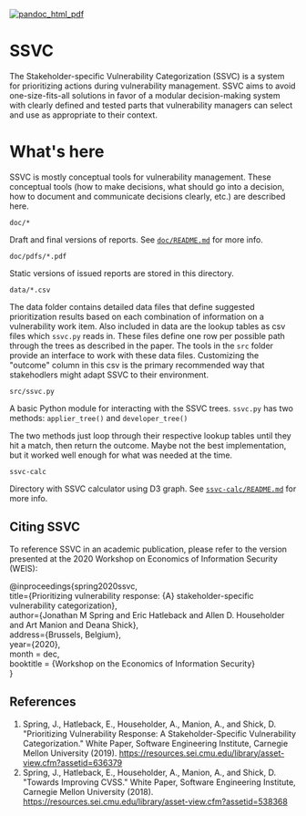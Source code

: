 [![pandoc_html_pdf](https://github.com/CERTCC/SSVC/actions/workflows/pandoc_html_pdf.yaml/badge.svg)](https://github.com/CERTCC/SSVC/actions/workflows/pandoc_html_pdf.yaml)

# SSVC

The Stakeholder-specific Vulnerability Categorization (SSVC) is a system for prioritizing actions during vulnerability management.
SSVC aims to avoid one-size-fits-all solutions in favor of a modular decision-making system with clearly defined and tested parts that vulnerability managers can select and use as appropriate to their context.

# What's here

SSVC is mostly conceptual tools for vulnerability management.
These conceptual tools (how to make decisions, what should go into a decision, how to document and communicate decisions clearly, etc.) are described here.

`doc/*`

Draft and final versions of reports. See [`doc/README.md`](doc/README.md) for
more info.

`doc/pdfs/*.pdf`

Static versions of issued reports are stored in this directory.

`data/*.csv`

The data folder contains detailed data files that define suggested prioritization results based on each combination of information on a vulnerability work item.
Also included in data are the lookup tables as csv files which `ssvc.py`
reads in.
These files define one row per possible path through the trees as
described in the paper.
The tools in the `src` folder provide an interface to work with these data files.
Customizing the "outcome" column in this csv is the primary recommended way that stakehodlers might adapt SSVC to their environment.


`src/ssvc.py`

A basic Python module for interacting with the SSVC trees. `ssvc.py` has
two methods: `applier_tree()` and `developer_tree()`

The two methods just loop through their respective lookup tables until
they hit a match, then return the outcome. Maybe not the best implementation,
but it worked well enough for what was needed at the time.

`ssvc-calc`

Directory with SSVC calculator using D3 graph.
See [`ssvc-calc/README.md`](ssvc-calc/README.md) for more info.

## Citing SSVC

To reference SSVC in an academic publication, please refer to the version presented at the 2020 Workshop on Economics of Information Security (WEIS):

@inproceedings{spring2020ssvc,  
  title={Prioritizing vulnerability response: {A} stakeholder-specific vulnerability categorization},  
  author={Jonathan M Spring and Eric Hatleback and Allen D. Householder and Art Manion and Deana Shick},  
  address={Brussels, Belgium},  
  year={2020},  
  month = dec,  
  booktitle = {Workshop on the Economics of Information Security}  
}

## References

1. Spring, J., Hatleback, E., Householder, A., Manion, A., and Shick, D. "Prioritizing Vulnerability Response: A Stakeholder-Specific Vulnerability Categorization." White Paper, Software Engineering Institute, Carnegie Mellon University (2019). https://resources.sei.cmu.edu/library/asset-view.cfm?assetid=636379
2. Spring, J., Hatleback, E., Householder, A., Manion, A., and Shick, D. "Towards Improving CVSS." White Paper, Software Engineering Institute, Carnegie Mellon University (2018). https://resources.sei.cmu.edu/library/asset-view.cfm?assetid=538368
